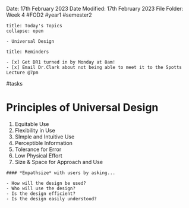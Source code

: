 Date: 17th February 2023
Date Modified: 17th February 2023
File Folder: Week 4
#FOD2  #year1 #semester2

```ad-abstract
title: Today's Topics
collapse: open

- Universal Design

```


```ad-note
title: Reminders

- [x] Get DR1 turned in by Monday at 8am!
- [x] Email Dr.Clark about not being able to meet it to the Spotts Lecture @7pm
```

#tasks 

# Principles of Universal Design

1. Equitable Use
2. Flexibility in Use
3. SImple and Intuitive Use
4. Perceptible Information
5. Tolerance for Error
6. Low Physical Effort
7. Size & Space for Approach and Use

```ad-note
#### *Empathsize* with users by asking...

- How will the design be used?
- Who will use the design?
- Is the design efficient?
- Is the design easily understood?
```

